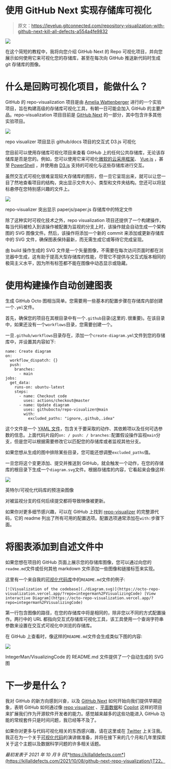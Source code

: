# 使用 GitHub Next 实现存储库可视化

> 原文：<https://levelup.gitconnected.com/repository-visualization-with-github-next-kill-all-defects-a554a4fe9832>

![](img/0023c11ca23540be548b396abc04e7b2.png)

在这个简短的教程中，我将向您介绍 GitHub Next 的 Repo 可视化项目，并向您展示如何使用它来可视化您的存储库，甚至在每次向 GitHub 推送新代码时生成 git 存储库的图像。

# 什么是回购可视化项目，能做什么？

GitHub 的 repo-visualization 项目是由 [Amelia Wattenberger](https://twitter.com/Wattenberger) 进行的一个实验项目，旨在构建高级的存储库可视化工具，有朝一日可能会加入 GitHub 的主要产品。repo-visualization 项目目前是 [GitHub Next](https://next.github.com/) 的一部分，其中包含许多其他实验项目。

![](img/72dcbaaf879ea2bdf3bfb485e53a88e4.png)

repo visualizer 项目显示 github/docs 项目的交互式 D3.js 可视化

您目前可以使用存储库可视化项目来查看 GitHub 上的任何公共存储库，无论该存储库是否是您的。例如，您可以使用它来可视化[微软的云采用框架](https://octo-repo-visualization.vercel.app/?repo=MicrosoftDocs%2Fcloud-adoption-framework)、 [Vue.js](https://octo-repo-visualization.vercel.app/?repo=vuejs%2Fvue) ，甚至 [PowerShell](https://octo-repo-visualization.vercel.app/?repo=PowerShell%2FPowerShell) ，并使用由 [D3.js](https://d3js.org/) 支持的可视化与这些存储库进行交互。

虽然交互式可视化很难呈现较大存储库的图形，但一旦它呈现出来，就可以让您一目了然地查看项目的结构，突出显示文件大小、类型和文件夹结构。您还可以将鼠标悬停在您特别感兴趣的文件上。

![](img/23b68994e22f180bcb3e9daf8592c452.png)

repo-visualizer 突出显示 paperjs/paper.js 存储库中的特定文件

除了这种实时可视化技术之外，repo visualization 项目还提供了一个构建操作，每当代码被检入到该操作被配置为监视的分支上时，该操作就会自动生成一个架构图的 SVG 图像文件。然后，该操作将添加一个新的 commit 来添加或更新存储库中的 SVG 文件，确保图表保持最新，而无需生成它或等待它完成呈现。

由 build 操作生成的 SVG 文件是一个矢量图像，不需要在每次访问页面时都在浏览器中生成，这有助于提高大型存储库的性能，尽管它不提供与交互式版本相同的极简主义水平，因为所有标签都不能在图像中动态显示或隐藏。

# 使用构建操作自动创建图表

生成 GitHub Octo 图相当简单。您需要用一些基本的配置步骤在存储库内部创建一个`.yml`文件。

首先，确保您的项目在其根目录中有一个`.github`目录(这里的`.`很重要)。在该目录中，如果还没有一个`workflows`目录，您需要创建一个。

一旦`.github/workflows`目录存在，添加一个`create-diagram.yml`文件到您的存储库中，并设置其内容如下:

```
name: Create diagram
on:
  workflow_dispatch: {}
  push:
    branches:
      - main
jobs:
  get_data:
    runs-on: ubuntu-latest
    steps:
      - name: Checkout code
        uses: actions/checkout@master
      - name: Update diagram
        uses: githubocto/repo-visualizer@main
        with:
          excluded_paths: "ignore,.github,.idea"
```

这个文件是一个 [YAML 文件](https://en.wikipedia.org/wiki/YAML)，包含关于要采取的动作、其依赖项以及任何可选参数的信息。上面代码片段的`on: / push: / branches:`配置假设操作监视`main`分支，但是您可以根据需要修改它以匹配您的存储库或者监视其他分支。

如果您想从生成的图中排除某些目录，您可能还想调整`excluded_paths`值。

一旦您将这个变更添加、提交并推送到 GitHub，就会触发一个动作，在您的存储库的根目录下生成一个`diagram.svg`文件。根据存储库的内容，它看起来会像这样:

![](img/f52e8643ba48e0ca7a641a3a65638b62.png)

英特尔/可视化代码库的预渲染图像

对被监视分支的任何后续提交都将导致映像被更新。

如果你对更多细节感兴趣，可以在 GitHub 上找到 [repo-visualizer](https://github.com/githubocto/repo-visualizer) 的完整源代码，它的 readme 列出了所有可用的配置选项。配置选项通常添加在`with:`步骤下面。

# 将图表添加到自述文件中

如果您想在项目的 GitHub 页面上展示您的存储库图像，您可以通过向您的`readme.md`文件或任何其他 markdown 文件添加一些图像和链接标签来实现。

这里有一个来自我的[可视化代码库](https://github.com/IntegerMan/VisualizingCode)中的`README.md`文件的例子:

```
[![Visualization of the codebase](./diagram.svg)](https://octo-repo-visualization.vercel.app/?repo=integerman%2FVisualizingCode) [View interactive Diagram](https://octo-repo-visualization.vercel.app/?repo=integerman%2FVisualizingCode)
```

第一行包含图像的路径，在您的存储库中将是相同的，除非您以不同的方式配置操作。两行中的 URL 都指向交互式存储库可视化工具，该工具使用一个查询字符串参数来设置在交互式可视化中浏览的存储库。

在 GitHub 上查看时，像这样的`README.md`文件会生成类似下图的内容:

![](img/49a547197afe546a5748fcf5ca2c3658.png)

IntegerMan/VisualizingCode 的 README.md 文件提供了一个自动生成的 SVG 图

# 下一步是什么？

我对 GitHub 的新方向感到兴奋，以及 [GitHub Next](https://next.github.com/) 如何开始向我们提供早期迹象，表明 GitHub 如何通过像 [repo visualizer](https://next.github.com/projects/repo-visualization) 、[平面数据](https://copilot.github.com/)和 [Copilot](https://next.github.com/projects/flat-data) 这样的项目来扩展我们作为开源软件开发者的能力。感觉越来越多的这些功能进入 GitHub 功能的常规套件只是时间问题，我已经等不及了。

如果你对更多与代码可视化相关的东西感兴趣，请在这里或在 [Twitter](https://twitter.com/IntegerMan) 上关注我。我正在为一个关于[可视化代码](https://sessionize.com/s/matt-eland/visualizing_code/43084)的演讲做准备，并将在接下来的几个月和几年里探索关于这个主题以及数据科学问题的许多相关话题。

*最初发表于 2021 年 10 月 9 日*[*https://killalldefects.com*](https://killalldefects.com/2021/10/08/github-next-repo-visualization/)T22。